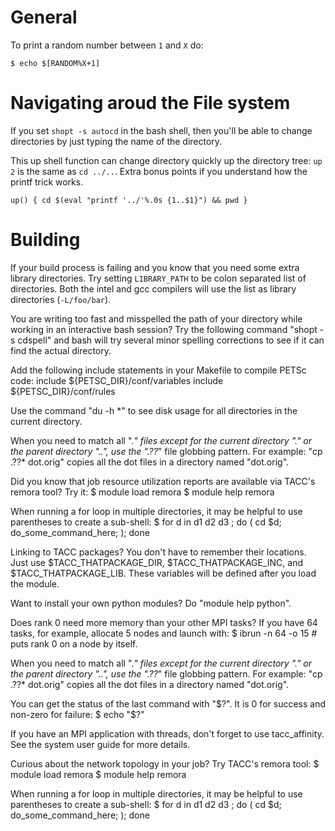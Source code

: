 # General
To print a random number between `1` and `X` do:
```
$ echo $[RANDOM%X+1]
```

# Navigating aroud the File system
If you set `shopt -s autocd` in the bash shell, then you'll be able to change directories by just typing the name of the directory.

This up shell function can change directory quickly up the directory tree: `up 2` is the same as `cd ../..`. Extra bonus points if you understand how the printf
   trick works.
```
up() { cd $(eval "printf '../'%.0s {1..$1}") && pwd }
```

# Building
If your build process is failing and you know that you need some extra library directories. Try setting `LIBRARY_PATH` to be colon separated list of directories.
   Both the intel and gcc compilers will use the list as library directories (`-L/foo/bar`).


You are writing too fast and misspelled the path of your directory while working in an interactive bash session?
   Try the following command "shopt -s cdspell" and bash will try several minor spelling corrections to see if it can find the actual directory.

Add the following include statements in your Makefile to compile PETSc code:
     include ${PETSC_DIR}/conf/variables
     include ${PETSC_DIR}/conf/rules

Use the command "du -h *" to see disk usage for all directories in the current directory.

When you need to match all ".*" files except for the current directory "." or the parent directory "..", use the ".??*" file globbing pattern. For example: "cp
   .??* dot.orig" copies all the dot files in a directory named "dot.orig".

Did you know that job resource utilization reports are available via TACC's remora tool? Try it:
     $ module load remora
     $ module help remora


When running a for loop in multiple directories, it may be helpful to use parentheses to create a sub-shell:
      $ for d in d1 d2 d3 ; do ( cd $d; do_some_command_here; ); done

Linking to TACC packages? You don't have to remember their locations. Just use $TACC_THATPACKAGE_DIR, $TACC_THATPACKAGE_INC, and $TACC_THATPACKAGE_LIB. These
   variables will be defined after you load the module.

Want to install your own python modules? Do "module help python".

Does rank 0 need more memory than your other MPI tasks? If you have 64 tasks, for example, allocate 5 nodes and launch with:
     $ ibrun -n 64 -o 15 # puts rank 0 on a node by itself.

When you need to match all ".*" files except for the current directory "." or the parent directory "..", use the ".??*" file globbing pattern. For example: "cp
   .??* dot.orig" copies all the dot files in a directory named "dot.orig".

You can get the status of the last command with "$?". It is 0 for success and non-zero for failure:
       $ echo "$?"

If you have an MPI application with threads, don't forget to use tacc_affinity. See the system user guide for more details.

Curious about the network topology in your job? Try TACC's remora tool:
     $ module load remora
     $ module help remora

When running a for loop in multiple directories, it may be helpful to use parentheses to create a sub-shell:
      $ for d in d1 d2 d3 ; do ( cd $d; do_some_command_here; ); done

